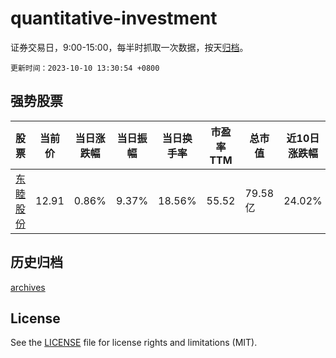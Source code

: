 # quantitative-investment

证券交易日，9:00-15:00，每半时抓取一次数据，按天[归档](archives)。

`更新时间：2023-10-10 13:30:54 +0800`

## 强势股票

|股票|当前价|当日涨跌幅|当日振幅|当日换手率|市盈率TTM|总市值|近10日涨跌幅|
|----|----|----|----|----|----|----|----|
|[东睦股份](https://xueqiu.com/S/SH600114)|12.91|0.86%|9.37%|18.56%|55.52|79.58亿|24.02%|

## 历史归档

[archives](archives)

## License

See the [LICENSE](LICENSE) file for license rights and limitations (MIT).